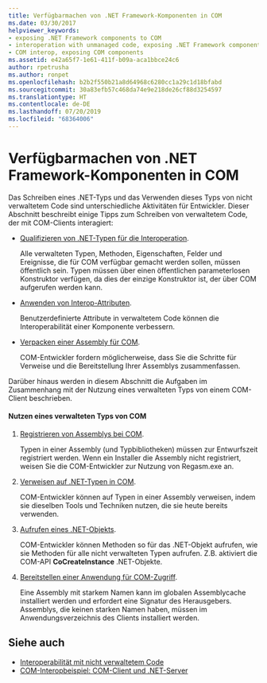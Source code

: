 ```yaml
---
title: Verfügbarmachen von .NET Framework-Komponenten in COM
ms.date: 03/30/2017
helpviewer_keywords:
- exposing .NET Framework components to COM
- interoperation with unmanaged code, exposing .NET Framework components
- COM interop, exposing COM components
ms.assetid: e42a65f7-1e61-411f-b09a-aca1bbce24c6
author: rpetrusha
ms.author: ronpet
ms.openlocfilehash: b2b2f550b21a8d64968c6280cc1a29c1d18bfabd
ms.sourcegitcommit: 30a83efb57c468da74e9e218de26cf88d3254597
ms.translationtype: HT
ms.contentlocale: de-DE
ms.lasthandoff: 07/20/2019
ms.locfileid: "68364006"
---
```

# <a name="exposing-net-framework-components-to-com"></a>Verfügbarmachen von .NET Framework-Komponenten in COM
Das Schreiben eines .NET-Typs und das Verwenden dieses Typs von nicht verwaltetem Code sind unterschiedliche Aktivitäten für Entwickler. Dieser Abschnitt beschreibt einige Tipps zum Schreiben von verwaltetem Code, der mit COM-Clients interagiert:  
  
- [Qualifizieren von .NET-Typen für die Interoperation](../../../docs/framework/interop/qualifying-net-types-for-interoperation.md).  
  
     Alle verwalteten Typen, Methoden, Eigenschaften, Felder und Ereignisse, die für COM verfügbar gemacht werden sollen, müssen öffentlich sein. Typen müssen über einen öffentlichen parameterlosen Konstruktor verfügen, da dies der einzige Konstruktor ist, der über COM aufgerufen werden kann.  
  
- [Anwenden von Interop-Attributen](../../../docs/framework/interop/applying-interop-attributes.md).  
  
     Benutzerdefinierte Attribute in verwaltetem Code können die Interoperabilität einer Komponente verbessern.  
  
- [Verpacken einer Assembly für COM](../../../docs/framework/interop/packaging-an-assembly-for-com.md).  
  
     COM-Entwickler fordern möglicherweise, dass Sie die Schritte für Verweise und die Bereitstellung Ihrer Assemblys zusammenfassen.  
  
 Darüber hinaus werden in diesem Abschnitt die Aufgaben im Zusammenhang mit der Nutzung eines verwalteten Typs von einem COM-Client beschrieben.  
  
#### <a name="to-consume-a-managed-type-from-com"></a>Nutzen eines verwalteten Typs von COM  
  
1. [Registrieren von Assemblys bei COM](../../../docs/framework/interop/registering-assemblies-with-com.md).  
  
     Typen in einer Assembly (und Typbibliotheken) müssen zur Entwurfszeit registriert werden. Wenn ein Installer die Assembly nicht registriert, weisen Sie die COM-Entwickler zur Nutzung von Regasm.exe an.  
  
2. [Verweisen auf .NET-Typen in COM](../../../docs/framework/interop/how-to-reference-net-types-from-com.md).  
  
     COM-Entwickler können auf Typen in einer Assembly verweisen, indem sie dieselben Tools und Techniken nutzen, die sie heute bereits verwenden.  
  
3. [Aufrufen eines .NET-Objekts](https://docs.microsoft.com/previous-versions/dotnet/netframework-4.0/8hw8h46b(v=vs.100)).  
  
     COM-Entwickler können Methoden so für das .NET-Objekt aufrufen, wie sie Methoden für alle nicht verwalteten Typen aufrufen. Z.B. aktiviert die COM-API **CoCreateInstance** .NET-Objekte.  
  
4. [Bereitstellen einer Anwendung für COM-Zugriff](https://docs.microsoft.com/previous-versions/dotnet/netframework-4.0/c2850st8(v=vs.100)).  
  
     Eine Assembly mit starkem Namen kann im globalen Assemblycache installiert werden und erfordert eine Signatur des Herausgebers. Assemblys, die keinen starken Namen haben, müssen im Anwendungsverzeichnis des Clients installiert werden.  
  
## <a name="see-also"></a>Siehe auch

- [Interoperabilität mit nicht verwaltetem Code](../../../docs/framework/interop/index.md)
- [COM-Interopbeispiel: COM-Client und .NET-Server](../../../docs/framework/interop/com-interop-sample-com-client-and-net-server.md)
